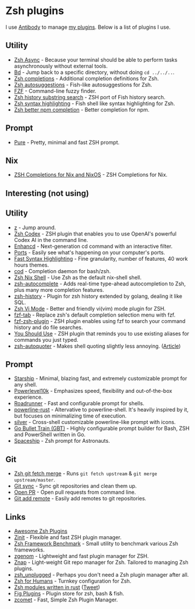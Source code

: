 # Zsh plugins

I use [Antibody](https://github.com/getantibody/antibody) to manage [my plugins](https://github.com/nikitavoloboev/dotfiles/blob/master/zsh/plugins.txt#L1). Below is a list of plugins I use.

## Utility

- [Zsh Async](https://github.com/mafredri/zsh-async) - Because your terminal should be able to perform tasks asynchronously without external tools.
- [Bd](https://github.com/Tarrasch/zsh-bd) - Jump back to a specific directory, without doing `cd ../../..`.
- [Zsh completions](https://github.com/zsh-users/zsh-completions) - Additional completion definitions for Zsh.
- [Zsh autosuggestions](https://github.com/zsh-users/zsh-autosuggestions) - Fish-like autosuggestions for Zsh.
- [FZF](https://github.com/junegunn/fzf) - Command-line fuzzy finder.
- [Zsh history substring search](https://github.com/zsh-users/zsh-history-substring-search) - ZSH port of Fish history search.
- [Zsh syntax highlighting](https://github.com/zsh-users/zsh-syntax-highlighting) - Fish shell like syntax highlighting for Zsh.
- [Zsh better npm completion](https://github.com/lukechilds/zsh-better-npm-completion) - Better completion for npm.

## Prompt

- [Pure](https://github.com/sindresorhus/pure) - Pretty, minimal and fast ZSH prompt.

## Nix

- [ZSH Completions for Nix and NixOS](https://github.com/spwhitt/nix-zsh-completions) - ZSH Completions for Nix.

## Interesting (not using)

## Utility

- [z](https://github.com/rupa/z) - Jump around.
- [Zsh Codex](https://github.com/tom-doerr/zsh_codex) - ZSH plugin that enables you to use OpenAI's powerful Codex AI in the command line.
- [Enhancd](https://github.com/b4b4r07/enhancd) - Next-generation cd command with an interactive filter.
- [Ports](https://github.com/caarlos0/ports) - Easily see what's happening on your computer's ports.
- [Fast Syntax Highlighting](https://github.com/zdharma/fast-syntax-highlighting) - Fine granularity, number of features, 40 work hours themes.
- [cod](https://github.com/dim-an/cod) - Completion daemon for bash/zsh.
- [Zsh Nix Shell](https://github.com/chisui/zsh-nix-shell) - Use Zsh as the default nix-shell shell.
- [zsh-autocomplete](https://github.com/marlonrichert/zsh-autocomplete) - Adds real-time type-ahead autocompletion to Zsh, plus many more completion features.
- [zsh-history](https://github.com/b4b4r07/zsh-history) - Plugin for zsh history extended by golang, dealing it like SQL.
- [Zsh Vi Mode](https://github.com/jeffreytse/zsh-vi-mode) - Better and friendly vi(vim) mode plugin for ZSH.
- [fzf-tab](https://github.com/Aloxaf/fzf-tab) - Replace zsh's default completion selection menu with fzf.
- [fzf-zsh-plugin](https://github.com/unixorn/fzf-zsh-plugin) - ZSH plugin enables using fzf to search your command history and do file searches.
- [You Should Use](https://github.com/MichaelAquilina/zsh-you-should-use) - ZSH plugin that reminds you to use existing aliases for commands you just typed.
- [zsh-autoquoter](https://github.com/ianthehenry/zsh-autoquoter) - Makes shell quoting slightly less annoying. ([Article](https://ianthehenry.com/posts/zsh-autoquoter/))

## Prompt

- [Starship](https://github.com/starship/starship) - Minimal, blazing fast, and extremely customizable prompt for any shell.
- [Powerlevel10k](https://github.com/romkatv/powerlevel10k) - Emphasizes speed, flexibility and out-of-the-box experience.
- [Roadrunner](https://github.com/juanibiapina/roadrunner) - Fast and configurable prompt for shells.
- [powerline-rust](https://github.com/cirho/powerline-rust) - Altervative to powerline-shell. It's heavily inspired by it, but focuses on minimalizing time of execution.
- [silver](https://github.com/reujab/silver) - Cross-shell customizable powerline-like prompt with icons.
- [Go Bullet Train (GBT)](https://github.com/jtyr/gbt) - Highly configurable prompt builder for Bash, ZSH and PowerShell written in Go.
- [Spaceship](https://github.com/denysdovhan/spaceship-prompt) - Zsh prompt for Astronauts.

## Git

- [Zsh git fetch merge](https://github.com/caarlos0/zsh-git-fetch-merge) - Runs `git fetch upstream` & `git merge upstream/master`.
- [Git sync](https://github.com/caarlos0/zsh-git-sync) - Sync git repositories and clean them up.
- [Open PR](https://github.com/caarlos0/zsh-open-pr) - Open pull requests from command line.
- [Git add remote](https://github.com/caarlos0/git-add-remote) - Easily add remotes to git repositories.

## Links

- [Awesome Zsh Plugins](https://github.com/unixorn/awesome-zsh-plugins)
- [Zinit](https://github.com/zdharma-continuum/zinit) - Flexible and fast ZSH plugin manager.
- [Zsh Framework Benchmark](https://github.com/zimfw/zsh-framework-benchmark) - Small utility to benchmark various Zsh frameworks.
- [zgenom](https://github.com/jandamm/zgenom) - Lightweight and fast plugin manager for ZSH.
- [Znap](https://github.com/marlonrichert/zsh-snap) - Light-weight Git repo manager for Zsh. Tailored to managing Zsh plugins.
- [zsh_unplugged](https://github.com/mattmc3/zsh_unplugged) - Perhaps you don't need a Zsh plugin manager after all.
- [Zsh for Humans](https://github.com/romkatv/zsh4humans) - Turnkey configuration for Zsh.
- [Zsh modules written in rust](https://github.com/mgattozzi/zsh-module-poc) ([Tweet](https://twitter.com/mgattozzi/status/1404598945389633538))
- [Fig Plugins](https://github.com/withfig/plugins) - Plugin store for zsh, bash & fish.
- [zcomet](https://github.com/agkozak/zcomet) - Fast, Simple Zsh Plugin Manager.